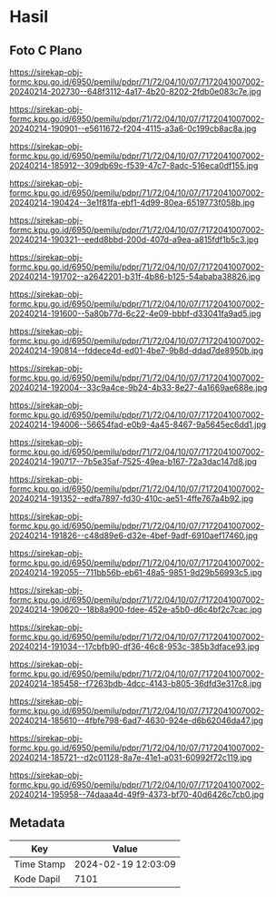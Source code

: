 # Hasil

## Foto C Plano

https://sirekap-obj-formc.kpu.go.id/6950/pemilu/pdpr/71/72/04/10/07/7172041007002-20240214-202730--648f3112-4a17-4b20-8202-2fdb0e083c7e.jpg

https://sirekap-obj-formc.kpu.go.id/6950/pemilu/pdpr/71/72/04/10/07/7172041007002-20240214-190901--e5611672-f204-4115-a3a6-0c199cb8ac8a.jpg

https://sirekap-obj-formc.kpu.go.id/6950/pemilu/pdpr/71/72/04/10/07/7172041007002-20240214-185912--309db69c-f539-47c7-8adc-516eca0df155.jpg

https://sirekap-obj-formc.kpu.go.id/6950/pemilu/pdpr/71/72/04/10/07/7172041007002-20240214-190424--3e1f81fa-ebf1-4d99-80ea-6519773f058b.jpg

https://sirekap-obj-formc.kpu.go.id/6950/pemilu/pdpr/71/72/04/10/07/7172041007002-20240214-190321--eedd8bbd-200d-407d-a9ea-a815fdf1b5c3.jpg

https://sirekap-obj-formc.kpu.go.id/6950/pemilu/pdpr/71/72/04/10/07/7172041007002-20240214-191702--a2642201-b31f-4b86-b125-54ababa38826.jpg

https://sirekap-obj-formc.kpu.go.id/6950/pemilu/pdpr/71/72/04/10/07/7172041007002-20240214-191600--5a80b77d-6c22-4e09-bbbf-d33041fa9ad5.jpg

https://sirekap-obj-formc.kpu.go.id/6950/pemilu/pdpr/71/72/04/10/07/7172041007002-20240214-190814--fddece4d-ed01-4be7-9b8d-ddad7de8950b.jpg

https://sirekap-obj-formc.kpu.go.id/6950/pemilu/pdpr/71/72/04/10/07/7172041007002-20240214-192004--33c9a4ce-9b24-4b33-8e27-4a1669ae688e.jpg

https://sirekap-obj-formc.kpu.go.id/6950/pemilu/pdpr/71/72/04/10/07/7172041007002-20240214-194006--56654fad-e0b9-4a45-8467-9a5645ec6dd1.jpg

https://sirekap-obj-formc.kpu.go.id/6950/pemilu/pdpr/71/72/04/10/07/7172041007002-20240214-190717--7b5e35af-7525-49ea-b167-72a3dac147d8.jpg

https://sirekap-obj-formc.kpu.go.id/6950/pemilu/pdpr/71/72/04/10/07/7172041007002-20240214-191352--edfa7897-fd30-410c-ae51-4ffe767a4b92.jpg

https://sirekap-obj-formc.kpu.go.id/6950/pemilu/pdpr/71/72/04/10/07/7172041007002-20240214-191826--c48d89e6-d32e-4bef-9adf-6910aef17460.jpg

https://sirekap-obj-formc.kpu.go.id/6950/pemilu/pdpr/71/72/04/10/07/7172041007002-20240214-192055--711bb56b-eb61-48a5-9851-9d29b56993c5.jpg

https://sirekap-obj-formc.kpu.go.id/6950/pemilu/pdpr/71/72/04/10/07/7172041007002-20240214-190620--18b8a900-fdee-452e-a5b0-d6c4bf2c7cac.jpg

https://sirekap-obj-formc.kpu.go.id/6950/pemilu/pdpr/71/72/04/10/07/7172041007002-20240214-191034--17cbfb90-df36-46c8-953c-385b3dface93.jpg

https://sirekap-obj-formc.kpu.go.id/6950/pemilu/pdpr/71/72/04/10/07/7172041007002-20240214-185458--f7263bdb-4dcc-4143-b805-36dfd3e317c8.jpg

https://sirekap-obj-formc.kpu.go.id/6950/pemilu/pdpr/71/72/04/10/07/7172041007002-20240214-185610--4fbfe798-6ad7-4630-924e-d6b62046da47.jpg

https://sirekap-obj-formc.kpu.go.id/6950/pemilu/pdpr/71/72/04/10/07/7172041007002-20240214-185721--d2c01128-8a7e-41e1-a031-60992f72c119.jpg

https://sirekap-obj-formc.kpu.go.id/6950/pemilu/pdpr/71/72/04/10/07/7172041007002-20240214-195958--74daaa4d-49f9-4373-bf70-40d6426c7cb0.jpg


## Metadata

| Key        | Value               |
| ---------- | ------------------- |
| Time Stamp | 2024-02-19 12:03:09 |
| Kode Dapil | 7101                |



